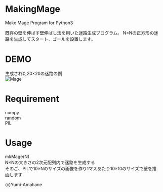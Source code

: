 # MakingMage
Make Mage Program for Python3

既存の壁を伸ばす壁伸ばし法を用いた迷路生成プログラム。
N×Nの正方形の迷路を生成してスタート、ゴールを設置します。

# DEMO
生成された20×20の迷路の例  
![Mage](https://user-images.githubusercontent.com/51439946/92679819-77c68700-f364-11ea-88cf-b3a377397eea.jpg)

# Requirement
numpy  
random  
PIL  

# Usage  
mkMage(N)  
N×Nの大きさの2次元配列内で迷路を生成する  
そのご、PILで10×Nのサイズの画像を作り1マスあたり10×10のサイズで壁を描画します

(c)Yumi-Amahane
